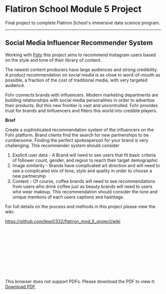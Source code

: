 # Flatiron School Module 5 Project

Final project to complete Flatiron School's immersive data science program.

--- 

## Social Media Influencer Recommender System

Working with [Fohr](http://www.fohr.co) this project aims to recommend Instagram users based on the style and tone of their library of content. 

The newest content producers have large audiences and strong credibility. A product recommendation on social media is as close to word-of-mouth as possible, a fraction of the cost of traditional media, with very targeted audience. 

Fohr connects brands with influencers. Modern marketing departments are building relationships with social media personalities in order to advertise their products. But this new frontier is vast and uncontrolled. Fohr provides trust for brands and linfluencers and filters this world into credible players.

**Brief** 

Create a sophisticated recommendation system of the influencers on the Fohr platform.  Brand clients find the search for new partnerships to be cumbersome. Finding the perfect spokesperson for your brand is very challenging. 
This recommender system should consider 
 
 1. Explicit user data - 
A Brand will need to see users that fit basic criteria of follower count, gender, and region to reach their target demographic
 2. Image similarity - 
Brands have complicated art direction and will need to see a complicated mix of tone, style and quality in order to choose a new partnership
 3. Content - 
Of course, coffee brands will need to see recommendations from users who drink coffee just as beauty brands will need to users who wear makeup. This recommendation should consider the tone and unique mentions of each users captions and hashtags.


For full details on the process and methods in this project please view the wiki:

https://github.com/lewi0332/flatiron_mod_5_project/wiki

<object data="https://raw.githubusercontent.com/lewi0332/flatiron_mod_5_project/82c45118f455f78e758873f54437c94e34699793/visuals/Test_may_14.pdf" type="application/pdf" width="700px" height="700px">
    <embed src="http://yoursite.com/the.pdfhttps://raw.githubusercontent.com/lewi0332/flatiron_mod_5_project/82c45118f455f78e758873f54437c94e34699793/visuals/Test_may_14.pdf">
        <p>This browser does not support PDFs. Please download the PDF to view it: <a href="http://yoursite.com/the.pdf">Download PDF</a>.</p>
    </embed>
</object>

